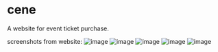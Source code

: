 # cene
A website for event ticket purchase.

screenshots from website:
![image](https://github.com/amixaam/cene/assets/60570885/0482a4ba-480f-4ff1-b817-bf147c9adb4c)
![image](https://github.com/amixaam/cene/assets/60570885/a30ec82f-60ee-4adf-bcdc-21220fe1f24f)
![image](https://github.com/amixaam/cene/assets/60570885/c89b17ae-562c-4ac2-9257-3db59c0c3739)
![image](https://github.com/amixaam/cene/assets/60570885/70e06ba1-5b21-44cf-9137-8fc34636a1a7)
![image](https://github.com/amixaam/cene/assets/60570885/60a347db-52a5-4852-ac18-9bbbd5e8683b)
